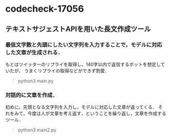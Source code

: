 # codecheck-17056

## テキストサジェストAPIを用いた長文作成ツール

### 最低文字数と先頭にしたい文字列を入力することで，モデルに対応した文章が生成される．

もとはツイッターのリプライを取得し，140字以内で返信するボットを想定していたが，
うまくリプライの取得などができず割愛．

> python3 main.py


### 対話的に文章を作成．

初めに，先頭となる文字列を入力し，モデルに対応した文章が返ってくる．
それをみて，今度は人が文章を考え返す，ということを繰り返し，文章を作成するツール．

> python3 main2.py
